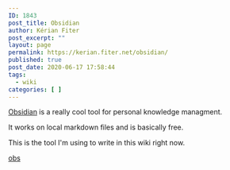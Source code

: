 ```yaml
---
ID: 1843
post_title: Obsidian
author: Kérian Fiter
post_excerpt: ""
layout: page
permalink: https://kerian.fiter.net/obsidian/
published: true
post_date: 2020-06-17 17:58:44
tags:
  - wiki
categories: [ ]
---
```

[Obsidian][1] is a really cool tool for personal knowledge managment.

It works on local markdown files and is basically free.

This is the tool I'm using to write in this wiki right now.

[obs](obsidian%20header.png)

 [1]: https://obsidian.md/
